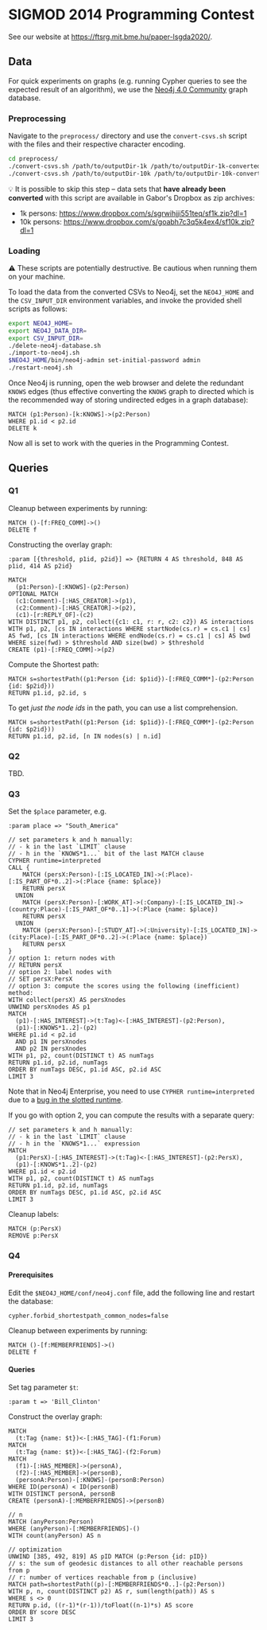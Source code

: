 # SIGMOD 2014 Programming Contest

See our website at <https://ftsrg.mit.bme.hu/paper-lsgda2020/>.

## Data

For quick experiments on graphs (e.g. running Cypher queries to see the expected result of an algorithm), we use the [Neo4j 4.0 Community](https://neo4j.com/download-center/#community) graph database.

### Preprocessing

Navigate to the `preprocess/` directory and use the `convert-csvs.sh` script with the files and their respective character encoding.

```bash
cd preprocess/
./convert-csvs.sh /path/to/outputDir-1k /path/to/outputDir-1k-converted macintosh
./convert-csvs.sh /path/to/outputDir-10k /path/to/outputDir-10k-converted
```

:bulb: It is possible to skip this step – data sets that **have already been converted** with this script are available in Gabor's Dropbox as zip archives:

* 1k persons: <https://www.dropbox.com/s/sgrwihjji551teq/sf1k.zip?dl=1>
* 10k persons: <https://www.dropbox.com/s/goabh7c3q5k4ex4/sf10k.zip?dl=1>

### Loading

:warning: These scripts are potentially destructive. Be cautious when running them on your machine.

To load the data from the converted CSVs to Neo4j, set the `NEO4J_HOME` and the `CSV_INPUT_DIR` environment variables, and invoke the provided shell scripts as follows:

```bash
export NEO4J_HOME=
export NEO4J_DATA_DIR=
export CSV_INPUT_DIR=
./delete-neo4j-database.sh
./import-to-neo4j.sh
$NEO4J_HOME/bin/neo4j-admin set-initial-password admin
./restart-neo4j.sh
```

Once Neo4j is running, open the web browser and delete the redundant `KNOWS` edges (thus effective converting the `KNOWS` graph to directed which is the recommended way of storing undirected edges in a graph database):

```
MATCH (p1:Person)-[k:KNOWS]->(p2:Person)
WHERE p1.id < p2.id
DELETE k
```

Now all is set to work with the queries in the Programming Contest.

## Queries

### Q1

Cleanup between experiments by running:
```
MATCH ()-[f:FREQ_COMM]->()
DELETE f
```

Constructing the overlay graph:
```
:param [{threshold, p1id, p2id}] => {RETURN 4 AS threshold, 848 AS p1id, 414 AS p2id}
```
```
MATCH
  (p1:Person)-[:KNOWS]-(p2:Person)
OPTIONAL MATCH
  (c1:Comment)-[:HAS_CREATOR]->(p1),
  (c2:Comment)-[:HAS_CREATOR]->(p2),
  (c1)-[r:REPLY_OF]-(c2)
WITH DISTINCT p1, p2, collect({c1: c1, r: r, c2: c2}) AS interactions
WITH p1, p2, [cs IN interactions WHERE startNode(cs.r) = cs.c1 | cs] AS fwd, [cs IN interactions WHERE endNode(cs.r) = cs.c1 | cs] AS bwd
WHERE size(fwd) > $threshold AND size(bwd) > $threshold
CREATE (p1)-[:FREQ_COMM]->(p2)
```

Compute the Shortest path:
```
MATCH s=shortestPath((p1:Person {id: $p1id})-[:FREQ_COMM*]-(p2:Person {id: $p2id}))
RETURN p1.id, p2.id, s
```
To get *just the node ids* in the path, you can use a list comprehension.
```
MATCH s=shortestPath((p1:Person {id: $p1id})-[:FREQ_COMM*]-(p2:Person {id: $p2id}))
RETURN p1.id, p2.id, [n IN nodes(s) | n.id]
```

### Q2

TBD.

### Q3

Set the `$place` parameter, e.g.

```
:param place => "South_America"
```

```
// set parameters k and h manually:
// - k in the last `LIMIT` clause
// - h in the `KNOWS*1...` bit of the last MATCH clause
CYPHER runtime=interpreted
CALL {
    MATCH (persX:Person)-[:IS_LOCATED_IN]->(:Place)-[:IS_PART_OF*0..2]->(:Place {name: $place})
    RETURN persX
  UNION
    MATCH (persX:Person)-[:WORK_AT]->(:Company)-[:IS_LOCATED_IN]->(country:Place)-[:IS_PART_OF*0..1]->(:Place {name: $place})
    RETURN persX
  UNION
    MATCH (persX:Person)-[:STUDY_AT]->(:University)-[:IS_LOCATED_IN]->(city:Place)-[:IS_PART_OF*0..2]->(:Place {name: $place})
    RETURN persX
}
// option 1: return nodes with
// RETURN persX
// option 2: label nodes with
// SET persX:PersX
// option 3: compute the scores using the following (inefficient) method:
WITH collect(persX) AS persXnodes
UNWIND persXnodes AS p1
MATCH
  (p1)-[:HAS_INTEREST]->(t:Tag)<-[:HAS_INTEREST]-(p2:Person),
  (p1)-[:KNOWS*1..2]-(p2)
WHERE p1.id < p2.id
  AND p1 IN persXnodes
  AND p2 IN persXnodes
WITH p1, p2, count(DISTINCT t) AS numTags
RETURN p1.id, p2.id, numTags
ORDER BY numTags DESC, p1.id ASC, p2.id ASC
LIMIT 3
```

Note that in Neo4j Enterprise, you need to use `CYPHER runtime=interpreted` due to a [bug in the slotted runtime](https://github.com/neo4j/neo4j/issues/12441).

If you go with option 2, you can compute the results with a separate query:

```
// set parameters k and h manually:
// - k in the last `LIMIT` clause
// - h in the `KNOWS*1...` expression
MATCH
  (p1:PersX)-[:HAS_INTEREST]->(t:Tag)<-[:HAS_INTEREST]-(p2:PersX),
  (p1)-[:KNOWS*1..2]-(p2)
WHERE p1.id < p2.id
WITH p1, p2, count(DISTINCT t) AS numTags
RETURN p1.id, p2.id, numTags
ORDER BY numTags DESC, p1.id ASC, p2.id ASC
LIMIT 3
```

Cleanup labels:

```
MATCH (p:PersX)
REMOVE p:PersX
```

### Q4

#### Prerequisites

Edit the `$NEO4J_HOME/conf/neo4j.conf` file, add the following line and restart the database:
```
cypher.forbid_shortestpath_common_nodes=false
```

Cleanup between experiments by running:
```
MATCH ()-[f:MEMBERFRIENDS]->()
DELETE f
```

#### Queries

Set tag parameter `$t`:
```
:param t => 'Bill_Clinton'
```

Construct the overlay graph:
```
MATCH
  (t:Tag {name: $t})<-[:HAS_TAG]-(f1:Forum)
MATCH
  (t:Tag {name: $t})<-[:HAS_TAG]-(f2:Forum)
MATCH
  (f1)-[:HAS_MEMBER]->(personA),
  (f2)-[:HAS_MEMBER]->(personB),
  (personA:Person)-[:KNOWS]-(personB:Person)
WHERE ID(personA) < ID(personB)
WITH DISTINCT personA, personB
CREATE (personA)-[:MEMBERFRIENDS]->(personB)
```

```
// n
MATCH (anyPerson:Person)
WHERE (anyPerson)-[:MEMBERFRIENDS]-()
WITH count(anyPerson) AS n

// optimization
UNWIND [385, 492, 819] AS pID MATCH (p:Person {id: pID})
// s: the sum of geodesic distances to all other reachable persons from p
// r: number of vertices reachable from p (inclusive)
MATCH path=shortestPath((p)-[:MEMBERFRIENDS*0..]-(p2:Person))
WITH p, n, count(DISTINCT p2) AS r, sum(length(path)) AS s
WHERE s <> 0
RETURN p.id, ((r-1)*(r-1))/toFloat((n-1)*s) AS score
ORDER BY score DESC
LIMIT 3
```

